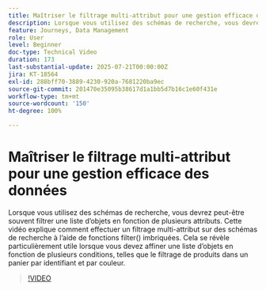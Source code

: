 ```yaml
---
title: Maîtriser le filtrage multi-attribut pour une gestion efficace des données
description: Lorsque vous utilisez des schémas de recherche, vous devrez peut-être souvent filtrer une liste d’objets en fonction de plusieurs attributs. Cette vidéo explique comment effectuer un filtrage multi-attribut sur des schémas de recherche à l’aide de fonctions filter() imbriquées. Cela se révèle particulièrement utile lorsque vous devez affiner une liste d’objets en fonction de plusieurs conditions, telles que le filtrage de produits dans un panier par identifiant et par couleur.
feature: Journeys, Data Management
role: User
level: Beginner
doc-type: Technical Video
duration: 173
last-substantial-update: 2025-07-21T00:00:00Z
jira: KT-18564
exl-id: 288bff70-3889-4230-920a-7681220ba9ec
source-git-commit: 201470e35095b38617d1a1bb5d7b16c1e60f431e
workflow-type: tm+mt
source-wordcount: '150'
ht-degree: 100%

---
```


# Maîtriser le filtrage multi-attribut pour une gestion efficace des données

Lorsque vous utilisez des schémas de recherche, vous devrez peut-être souvent filtrer une liste d’objets en fonction de plusieurs attributs. Cette vidéo explique comment effectuer un filtrage multi-attribut sur des schémas de recherche à l’aide de fonctions filter() imbriquées. Cela se révèle particulièrement utile lorsque vous devez affiner une liste d’objets en fonction de plusieurs conditions, telles que le filtrage de produits dans un panier par identifiant et par couleur.

>[!VIDEO](https://video.tv.adobe.com/v/3469312/?learn=on&enablevpops)
